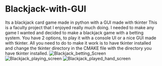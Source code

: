 # Blackjack-with-GUI
Its a blackjack card game made in python with a GUI made with tkinter
This is a faculty project that I enjoyed really much doing.
I needed to make any game I wanted and decided to make a blackjack game
with a betting system.
You have 2 options, to play it with a console UI or a nice GUI made with tkinter.
All you need to do to make it work is to have tkinter installed and change
the tkinter directory in the CMAKE file with the directory you have tkinter installed.
![Blackjack_betting_Screen](https://user-images.githubusercontent.com/72079607/140730700-fec3193a-b5b6-4e23-bf2a-d59f126bb18d.png)
![Blackjack_playing_screen](https://user-images.githubusercontent.com/72079607/140730709-de290ba6-0aea-4302-90e3-2cb2c8308d82.png)
![Blackjack_played_hand_screen](https://user-images.githubusercontent.com/72079607/140730712-be49b3a6-f347-4598-94ca-dffd37343406.png)
